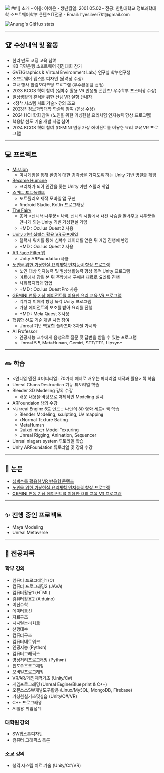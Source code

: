<img src="https://capsule-render.vercel.app/api?type=waving&color=auto&height=200&section=header&text=LeeHyeEun&fontSize=90" />
## 🙌 소개
- 이름: 이혜은
- 생년월일: 2001.05.02
- 전공: 한림대학교 정보과학대학 소프트웨어학부 콘텐츠IT전공
- Email: hyesilver781@gmail.com
  
![Anurag's GitHub stats](https://github-readme-stats.vercel.app/api?username=anuraghazra&theme=calm_pink&show_icons=true)
  
***
## :trophy: 수상내역 및 활동
- 한라 만도 코딩 교육 참여
- KB 국민은행 소프트웨어 경진대회 참가
- GVE(Graphics & Virtual Environment Lab.) 연구실 학부연구생
- 소프트웨어 캡스톤 디자인 (장려상 수상)
- 교내 행사 한림모여코딩 프로그램 (우수활동팀 선정)
- 2023 KCGS 학회 참여 (심박수 활용 VR 반응형 콘텐츠/ 우수학부 포스터상 수상)
- 일상생활의 휴식을 위한 산림 VR 실험 안내자
- <청각 시스템 치료 기술> 강의 조교
- 2023년 정보과학대학 학술제 참여 (은상 수상)
- 2024 HCI 학회 참여 (노인을 위한 가상현실 요리체험 인지능력 향상 프로그램)
- 핵융합 선도 기술 개발 사업 참여
- 2024 KCGS 학회 참여 (GEMINI 연동 가상 에이전트를 이용한 요리 교육 VR 프로그램)
    
***
## :computer: 프로젝트
- [Mission](https://github.com/heeyapro/Mission)
  - 미니게임을 통해 환경에 대한 경각심을 가지도록 하는 Unity 기반 방탈출 게임
- [Become Humane](https://github.com/hyeeunS2/Become_Human)
  - 크리처가 되어 인간을 쫓는 Unity 기반 스릴러 게임
- [스마트 포트폴리오](https://github.com/hyeeunS2/SmartPortfolio)
  - 포트폴리오 제작 모바일 앱 구현
  - Android Studio, Kotlin 프로그래밍
- [The Fairy](https://github.com/hyeeunS2/Thefairy)
  - 동화 <선녀와 나무꾼> 각색. 선녀의 시점에서 다친 사슴을 돌봐주고 나무꾼을 만나게 되는 Unity 기반 가상현실 게임
  - HMD : Oculus Quest 2 사용
- [Unity 기반 심박수 활용 VR 공포게임](https://github.com/lbd0/HeartRate_WatchApp)
  - 갤럭시 워치를 통해 심박수 데이터를 얻은 뒤 게임 진행에 반영
  - HMD : Oculus Quest 2 사용
- [AR Face Filter 앱](https://github.com/hyeeunS2/ARFaceFilter)
  - Unity ARFoundation 사용
- [노인을 위한 가상현실 요리체험 인지능력 향상 프로그램](https://github.com/lbd0/2023_SeniorCooking)
  - 노인 대상 인지능력 및 일상생활능력 향상 목적 Unity 프로그램
  - 마트에서 장을 본 뒤 주방에서 구매한 재료로 요리를 진행
  - 사회복지학과 협업
  - HMD : Oculus Quest Pro 사용
- [GEMINI 연동 가상 에이전트를 이용한 요리 교육 VR 프로그램](https://github.com/lbd0/2024_KCGS)
  - 먹거리 이해력 향상 목적 Unity 프로그램
  - 가상 에이전트의 보조를 받아 요리를 진행
  - HMD : Meta Quest 3 사용
- 핵융합 선도 기술 개발 사업 참여
  - Unreal 기반 핵융합 플라즈마 3차원 가시화
- AI Professor
  - 인공지능 교수에게 음성으로 질문 및 답변을 받을 수 있는 프로그램
  - Unreal 5.5, MetaHuman, Gemini, STT/TTS, Lipsync

    
***
## ✏️ 학습
- <언리얼 엔진 4 머티리얼 : 70가지 예제로 배우는 머티리얼 제작과 활용> 책 학습
- Unreal Chaos Destruction 기능 튜토리얼 학습
- Blender 3D Modeling 강의 수강
  - 배운 내용을 바탕으로 자체적인 Modeling 실시
- ARFoundaion 강의 수강
- <Unreal Engine 5로 만드는 나만의 3D 영화 세트> 책 학습
   - Blender Modeling, sculpting, UV mapping
   - xNormal Texture Baking
   - MetaHuman
   - Quixel mixer Model Texturing
   - Unreal Rigging, Animation, Sequencer
- Unreal niagara system 튜토리얼 학습
- Unity ARFoundation 튜토리얼 및 강의 수강
    
***
## :page_facing_up: 논문
- [심박수를 활용한 VR 반응형 콘텐츠](https://www.dbpia.co.kr/journal/articleDetail?nodeId=NODE11492789)
- [노인을 위한 가상현실 요리체험 인지능력 향상 프로그램](https://www.dbpia.co.kr/journal/articleDetail?nodeId=NODE11714779)
- [GEMINI 연동 가상 에이전트를 이용한 요리 교육 VR 프로그램](https://www.dbpia.co.kr/journal/articleDetail?nodeId=NODE11866072)
    
***
## :sparkles: 진행 중인 프로젝트
- Maya Modeling
- Unreal Metaverse  
    
***

## 📖 전공과목
 ### 학부 강의
- 컴퓨터 프로그래밍1 (C)
- 컴퓨터 프로그래밍2 (JAVA)
- 컴퓨터활용1 (HTML)
- 컴퓨터활용2 (Arduino)
- 이산수학
- 데이터통신
- 자료구조
- 디지털논리회로
- 선형대수
- 컴퓨터구조
- 컴퓨터네트워크
- 인공지능 (Python)
- 컴퓨터그래픽스
- 영상처리프로그래밍 (Python)
- 윈도우프로그래밍
- 모바일프로그래밍
- VR/AR/게임제작기초 (Unity/C#)
- 게임프로그래밍 (Unreal Engine/Blue print & C++)
- 오픈소스SW개발도구활용 (Linux/MySQL, MongoDB, Firebase)
- 가상현실기초및실습 (Unity/C#/VR)
- C++ 프로그래밍
- AI활용 취업설계
### 대학원 강의
- SW캡스톤디자인
- 컴퓨터 그래픽스 특론
### 조교 강의
- 청각 시스템 치료 기술 (Unity/C#/VR)
